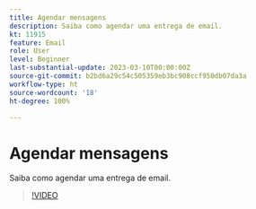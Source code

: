 ```yaml
---
title: Agendar mensagens
description: Saiba como agendar uma entrega de email.
kt: 11915
feature: Email
role: User
level: Beginner
last-substantial-update: 2023-03-10T00:00:00Z
source-git-commit: b2bd6a29c54c505359eb3bc908ccf950db07da3a
workflow-type: ht
source-wordcount: '18'
ht-degree: 100%

---
```



# Agendar mensagens

Saiba como agendar uma entrega de email.

>[!VIDEO](https://video.tv.adobe.com/v/3415919/?quality=12)
